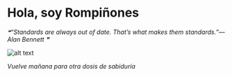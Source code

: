 # Hola, soy Rompiñones

<!--STARTS_HERE_QUOTE_README-->
<i>❝“Standards are always out of date.  That’s what makes them standards.”— Alan Bennett   ❞</i>
<!--ENDS_HERE_QUOTE_README-->

<!--START_SECTION:update_image-->
![alt text](https://raw.githubusercontent.com/focaalvarez/rompinones/main/.github/images/00100lrPORTRAIT_00100_BURST20211009125343539_COVER.jpg?raw=true)
<!--END_SECTION:update_image-->

*Vuelve mañana para otra dosis de sabiduría*
